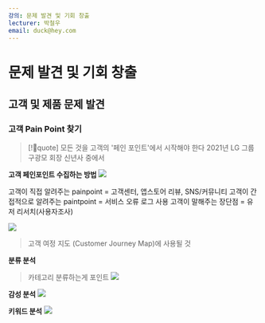 ```yaml
---
강의: 문제 발견 및 기회 창출
lecturer: 박철우
email: duck@hey.com
---
```

# 문제 발견 및 기회 창출
## 고객 및 제품 문제 발견
### 고객 Pain Point 찾기

> [!quote] 모든 것을 고객의 '페인 포인트'에서 시작해야 한다
> 2021년 LG 그룹 구광모 회장 신년사 중에서

**고객 페인포인트 수집하는 방법**
![](https://i.imgur.com/cADBabW.png)

고객이 직접 알려주는 painpoint = 고객센터, 앱스토어 리뷰, SNS/커뮤니티
고객이 간접적으로 알려주는 paintpoint = 서비스 오류 로그
사용 고객이 말해주는 장단점 = 유저 리서치(사용자조사)

![](https://i.imgur.com/HEirm8B.png)
> 고객 여정 지도 (Customer Journey Map)에 사용될 것

**분류 분석**
> 카테고리 분류하는게 포인트
![](https://i.imgur.com/JbeUr4p.png)

**감성 분석**
![](https://i.imgur.com/4ea0yce.png)

**키워드 분석**
![](https://i.imgur.com/tHgh0HQ.png)
